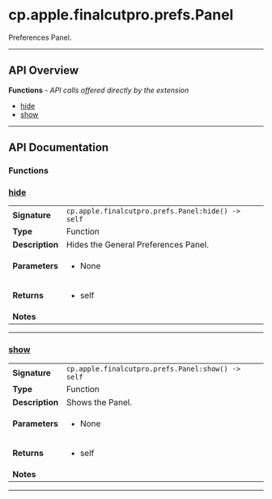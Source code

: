 # cp.apple.finalcutpro.prefs.Panel

Preferences Panel.

---

## API Overview
**Functions** - _API calls offered directly by the extension_
 * [hide](#hide)
 * [show](#show)


---

## API Documentation

### Functions


### [hide](#hide)

|                                             |                                                                                     |
| --------------------------------------------|-------------------------------------------------------------------------------------|
| **Signature**                               | `cp.apple.finalcutpro.prefs.Panel:hide() -> self`                                                                    |
| **Type**                                    | Function                                                                     |
| **Description**                             | Hides the General Preferences Panel.                                                                     |
| **Parameters**                              | <ul><li>None</li></ul> |
| **Returns**                                 | <ul><li>self</li></ul>          |
| **Notes**                                   | <ul></ul>                |

---

### [show](#show)

|                                             |                                                                                     |
| --------------------------------------------|-------------------------------------------------------------------------------------|
| **Signature**                               | `cp.apple.finalcutpro.prefs.Panel:show() -> self`                                                                    |
| **Type**                                    | Function                                                                     |
| **Description**                             | Shows the Panel.                                                                     |
| **Parameters**                              | <ul><li>None</li></ul> |
| **Returns**                                 | <ul><li>self</li></ul>          |
| **Notes**                                   | <ul></ul>                |

---
